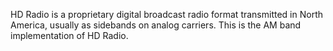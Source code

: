 HD Radio is a proprietary digital broadcast radio format transmitted in North America, usually as sidebands on analog carriers. This is the AM band implementation of HD Radio.